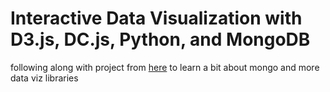 # Interactive Data Visualization with D3.js, DC.js, Python, and MongoDB  

following along with project from [here](http://adilmoujahid.com/posts/2015/01/interactive-data-visualization-d3-dc-python-mongodb/) to learn a bit about mongo and more data viz libraries